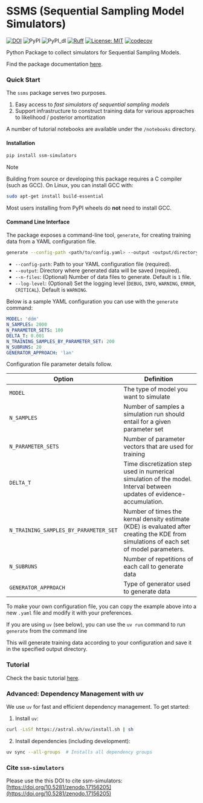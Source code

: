 # SSMS (Sequential Sampling Model Simulators)

[![DOI](https://zenodo.org/badge/370812185.svg)](https://doi.org/10.5281/zenodo.17156205)
![PyPI](https://img.shields.io/pypi/v/ssm-simulators)
![PyPI_dl](https://img.shields.io/pypi/dm/ssm-simulators)
[![Ruff](https://img.shields.io/endpoint?url=https://raw.githubusercontent.com/astral-sh/ruff/main/assets/badge/v2.json)](https://github.com/astral-sh/ruff)
[![License: MIT](https://img.shields.io/badge/License-MIT-yellow.svg)](https://opensource.org/licenses/MIT)
[![codecov](https://codecov.io/gh/lnccbrown/ssm-simulators/branch/main/graph/badge.svg)](https://codecov.io/gh/lnccbrown/ssm-simulators)

Python Package to collect simulators for Sequential Sampling Models.

Find the package documentation [here](https://lnccbrown.github.io/ssm-simulators/).


### Quick Start

The `ssms` package serves two purposes.

1. Easy access to *fast simulators of sequential sampling models*
2. Support infrastructure to construct training data for various approaches to likelihood / posterior amortization

A number of tutorial notebooks are available under the `/notebooks` directory.

#### Installation

```sh
pip install ssm-simulators
```

> [!NOTE]
> Building from source or developing this package requires a C compiler (such as GCC).
> On Linux, you can install GCC with:
> ```bash
> sudo apt-get install build-essential
> ```
> Most users installing from PyPI wheels do **not** need to install GCC.

#### Command Line Interface
The package exposes a command-line tool, `generate`, for creating training data from a YAML configuration file.

```bash
generate --config-path <path/to/config.yaml> --output <output/directory> [--log-level INFO]
```

- `--config-path`: Path to your YAML configuration file (required).
- `--output`: Directory where generated data will be saved (required).
- `--n-files`: (Optional) Number of data files to generate. Default is `1` file.
- `--log-level`: (Optional) Set the logging level (`DEBUG`, `INFO`, `WARNING`, `ERROR`, `CRITICAL`). Default is `WARNING`.

Below is a sample YAML configuration you can use with the `generate` command:

```yaml
MODEL: 'ddm'
N_SAMPLES: 2000
N_PARAMETER_SETS: 100
DELTA_T: 0.001
N_TRAINING_SAMPLES_BY_PARAMETER_SET: 200
N_SUBRUNS: 20
GENERATOR_APPROACH: 'lan'
```

Configuration file parameter details follow.

| Option | Definition |
| ------ | ---------- |
| `MODEL` | The type of model you want to simulate |
| `N_SAMPLES` | Number of samples a simulation run should entail for a given parameter set|
| `N_PARAMETER_SETS` | Number of parameter vectors that are used for training |
| `DELTA_T` | Time discretization step used in numerical simulation of the model. Interval between updates of evidence-accumulation. |
| `N_TRAINING_SAMPLES_BY_PARAMETER_SET` | Number of times the kernal density estimate (KDE) is evaluated after creating the KDE from simulations of each set of model parameters. |
| `N_SUBRUNS` | Number of repetitions of each call to generate data |
| `GENERATOR_APPROACH` | Type of generator used to generate data |

To make your own configuration file, you can copy the example above into a new `.yaml` file and modify it with your preferences.

If you are using `uv` (see below), you can use the `uv run` command to run `generate` from the command line

This will generate training data according to your configuration and save it in the specified output directory.

### Tutorial

Check the basic tutorial [here](docs/basic_tutorial/basic_tutorial.ipynb).

### Advanced: Dependency Management with uv

We use `uv` for fast and efficient dependency management. To get started:

1. Install `uv`:
```bash
curl -LsSf https://astral.sh/uv/install.sh | sh
```

2. Install dependencies (including development):
```bash
uv sync --all-groups  # Installs all dependency groups
```

### Cite `ssm-simulators`

Please use the this DOI to cite ssm-simulators: [https://doi.org/10.5281/zenodo.17156205](https://doi.org/10.5281/zenodo.17156205)
